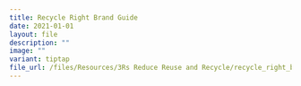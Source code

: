 ```yaml
---
title: Recycle Right Brand Guide
date: 2021-01-01
layout: file
description: ""
image: ""
variant: tiptap
file_url: /files/Resources/3Rs Reduce Reuse and Recycle/recycle_right_brand_guide.pdf
---
```

